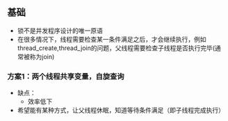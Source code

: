 ## 基础

- 锁不是并发程序设计的唯一原语
- 在很多情况下，线程需要检查某一条件满足之后，才会继续执行，例如thread_create,thread_join的问题，父线程需要检查子线程是否执行完毕(通常被称为join)

### 方案1：两个线程共享变量，自旋查询

- 缺点：
  - 效率低下
- 希望能有某种方式，让父线程休眠，知道等待条件满足（即子线程完成执行）

